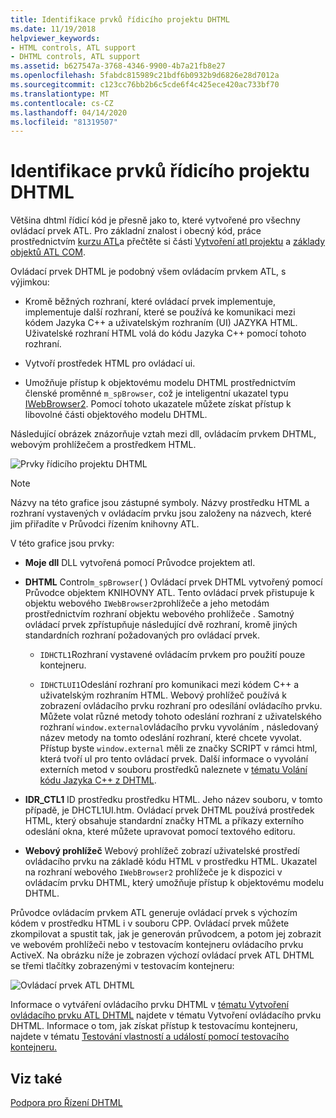 ```yaml
---
title: Identifikace prvků řídicího projektu DHTML
ms.date: 11/19/2018
helpviewer_keywords:
- HTML controls, ATL support
- DHTML controls, ATL support
ms.assetid: b627547a-3768-4346-9900-4b7a21fb8e27
ms.openlocfilehash: 5fabdc815989c21bdf6b0932b9d6826e28d7012a
ms.sourcegitcommit: c123cc76bb2b6c5cde6f4c425ece420ac733bf70
ms.translationtype: MT
ms.contentlocale: cs-CZ
ms.lasthandoff: 04/14/2020
ms.locfileid: "81319507"
---
```

# <a name="identifying-the-elements-of-the-dhtml-control-project"></a>Identifikace prvků řídicího projektu DHTML

Většina dhtml řídicí kód je přesně jako to, které vytvořené pro všechny ovládací prvek ATL. Pro základní znalost i obecný kód, práce prostřednictvím [kurzu ATL](../atl/active-template-library-atl-tutorial.md)a přečtěte si části [Vytvoření atl projektu](../atl/reference/creating-an-atl-project.md) a [základy objektů ATL COM](../atl/fundamentals-of-atl-com-objects.md).

Ovládací prvek DHTML je podobný všem ovládacím prvkem ATL, s výjimkou:

- Kromě běžných rozhraní, které ovládací prvek implementuje, implementuje další rozhraní, které se používá ke komunikaci mezi kódem Jazyka C++ a uživatelským rozhraním (UI) JAZYKA HTML. Uživatelské rozhraní HTML volá do kódu Jazyka C++ pomocí tohoto rozhraní.

- Vytvoří prostředek HTML pro ovládací ui.

- Umožňuje přístup k objektovému modelu DHTML prostřednictvím členské proměnné `m_spBrowser`, což je inteligentní ukazatel typu [IWebBrowser2](/previous-versions/windows/internet-explorer/ie-developer/platform-apis/aa752127\(v=vs.85\)). Pomocí tohoto ukazatele můžete získat přístup k libovolné části objektového modelu DHTML.

Následující obrázek znázorňuje vztah mezi dll, ovládacím prvkem DHTML, webovým prohlížečem a prostředkem HTML.

![Prvky řídicího projektu DHTML](../atl/media/vc52en1.gif "Prvky řídicího projektu DHTML")

> [!NOTE]
> Názvy na této grafice jsou zástupné symboly. Názvy prostředku HTML a rozhraní vystavených v ovládacím prvku jsou založeny na názvech, které jim přiřadíte v Průvodci řízením knihovny ATL.

V této grafice jsou prvky:

- **Moje dll** DLL vytvořená pomocí Průvodce projektem atl.

- **DHTML** Control`m_spBrowser`( ) Ovládací prvek DHTML vytvořený pomocí Průvodce objektem KNIHOVNY ATL. Tento ovládací prvek přistupuje k objektu webového `IWebBrowser2`prohlížeče a jeho metodám prostřednictvím rozhraní objektu webového prohlížeče . Samotný ovládací prvek zpřístupňuje následující dvě rozhraní, kromě jiných standardních rozhraní požadovaných pro ovládací prvek.

  - `IDHCTL1`Rozhraní vystavené ovládacím prvkem pro použití pouze kontejneru.

  - `IDHCTLUI1`Odeslání rozhraní pro komunikaci mezi kódem C++ a uživatelským rozhraním HTML. Webový prohlížeč používá k zobrazení ovládacího prvku rozhraní pro odesílání ovládacího prvku. Můžete volat různé metody tohoto odeslání rozhraní z uživatelského rozhraní `window.external`ovládacího prvku vyvoláním , následovaný název metody na tomto odeslání rozhraní, které chcete vyvolat. Přístup byste `window.external` měli ze značky SCRIPT v rámci html, která tvoří uI pro tento ovládací prvek. Další informace o vyvolání externích metod v souboru prostředků naleznete v [tématu Volání kódu Jazyka C++ z DHTML](../atl/calling-cpp-code-from-dhtml.md).

- **IDR_CTL1** ID prostředku prostředku HTML. Jeho název souboru, v tomto případě, je DHCTL1UI.htm. Ovládací prvek DHTML používá prostředek HTML, který obsahuje standardní značky HTML a příkazy externího odeslání okna, které můžete upravovat pomocí textového editoru.

- **Webový prohlížeč** Webový prohlížeč zobrazí uživatelské prostředí ovládacího prvku na základě kódu HTML v prostředku HTML. Ukazatel na rozhraní webového `IWebBrowser2` prohlížeče je k dispozici v ovládacím prvku DHTML, který umožňuje přístup k objektovému modelu DHTML.

Průvodce ovládacím prvkem ATL generuje ovládací prvek s výchozím kódem v prostředku HTML i v souboru CPP. Ovládací prvek můžete zkompilovat a spustit tak, jak je generován průvodcem, a potom jej zobrazit ve webovém prohlížeči nebo v testovacím kontejneru ovládacího prvku ActiveX. Na obrázku níže je zobrazen výchozí ovládací prvek ATL DHTML se třemi tlačítky zobrazenými v testovacím kontejneru:

![Ovládací prvek ATL DHTML](../atl/media/vc52en2.gif "Ovládací prvek ATL DHTML")

Informace o vytváření ovládacího prvku DHTML v [tématu Vytvoření ovládacího prvku ATL DHTML](../atl/creating-an-atl-dhtml-control.md) najdete v tématu Vytvoření ovládacího prvku DHTML. Informace o tom, jak získat přístup k testovacímu kontejneru, najdete v tématu [Testování vlastností a událostí pomocí testovacího kontejneru.](../mfc/testing-properties-and-events-with-test-container.md)

## <a name="see-also"></a>Viz také

[Podpora pro Řízení DHTML](../atl/atl-support-for-dhtml-controls.md)
